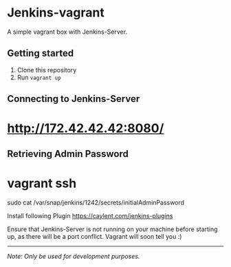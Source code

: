 # Jenkins-vagrant
A simple vagrant box with Jenkins-Server.

## Getting started
1. Clone this repository
2. Run `vagrant up`

## Connecting to Jenkins-Server
# http://172.42.42.42:8080/

## Retrieving Admin Password
# vagrant ssh 
sudo cat /var/snap/jenkins/1242/secrets/initialAdminPassword

Install following Plugin 
https://caylent.com/jenkins-plugins

Ensure that Jenkins-Server is not running on your machine before starting up, as there will be a port conflict. Vagrant will soon tell you :)

---
_Note: Only be used for development purposes._



